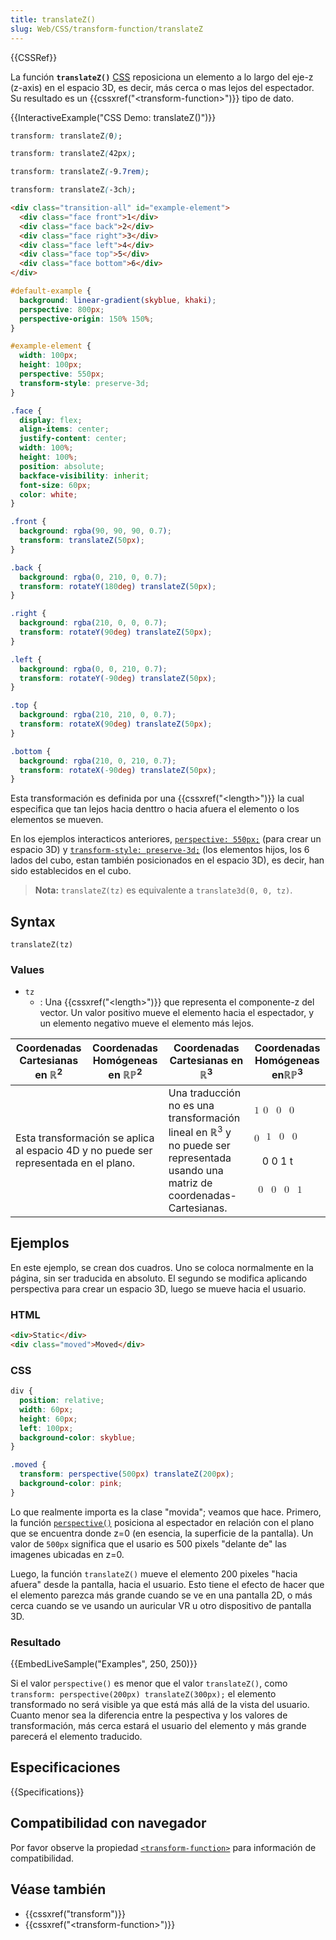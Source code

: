 ```yaml
---
title: translateZ()
slug: Web/CSS/transform-function/translateZ
---
```


{{CSSRef}}

La función **`translateZ()`** [CSS](/es/docs/Web/CSS) reposiciona un elemento a lo largo del eje-z (z-axis) en el espacio 3D, es decir, más cerca o mas lejos del espectador. Su resultado es un {{cssxref("&lt;transform-function&gt;")}} tipo de dato.

{{InteractiveExample("CSS Demo: translateZ()")}}

```css interactive-example-choice
transform: translateZ(0);
```

```css interactive-example-choice
transform: translateZ(42px);
```

```css interactive-example-choice
transform: translateZ(-9.7rem);
```

```css interactive-example-choice
transform: translateZ(-3ch);
```

```html interactive-example
<div class="transition-all" id="example-element">
  <div class="face front">1</div>
  <div class="face back">2</div>
  <div class="face right">3</div>
  <div class="face left">4</div>
  <div class="face top">5</div>
  <div class="face bottom">6</div>
</div>
```

```css interactive-example
#default-example {
  background: linear-gradient(skyblue, khaki);
  perspective: 800px;
  perspective-origin: 150% 150%;
}

#example-element {
  width: 100px;
  height: 100px;
  perspective: 550px;
  transform-style: preserve-3d;
}

.face {
  display: flex;
  align-items: center;
  justify-content: center;
  width: 100%;
  height: 100%;
  position: absolute;
  backface-visibility: inherit;
  font-size: 60px;
  color: white;
}

.front {
  background: rgba(90, 90, 90, 0.7);
  transform: translateZ(50px);
}

.back {
  background: rgba(0, 210, 0, 0.7);
  transform: rotateY(180deg) translateZ(50px);
}

.right {
  background: rgba(210, 0, 0, 0.7);
  transform: rotateY(90deg) translateZ(50px);
}

.left {
  background: rgba(0, 0, 210, 0.7);
  transform: rotateY(-90deg) translateZ(50px);
}

.top {
  background: rgba(210, 210, 0, 0.7);
  transform: rotateX(90deg) translateZ(50px);
}

.bottom {
  background: rgba(210, 0, 210, 0.7);
  transform: rotateX(-90deg) translateZ(50px);
}
```

Esta transformación es definida por una {{cssxref("&lt;length&gt;")}} la cual especifica que tan lejos hacia denttro o hacia afuera el elemento o los elementos se mueven.

En los ejemplos interacticos anteriores, [`perspective: 550px;`](/es/docs/Web/CSS/perspective) (para crear un espacio 3D) y [`transform-style: preserve-3d;`](/es/docs/Web/CSS/transform-style) (los elementos hijos, los 6 lados del cubo, estan también posicionados en el espacio 3D), es decir, han sido establecidos en el cubo.

> **Nota:** `translateZ(tz)` es equivalente a `translate3d(0, 0, tz)`.

## Syntax

```
translateZ(tz)
```

### Values

- `tz`
  - : Una {{cssxref("&lt;length&gt;")}} que representa el componente-z del vector. Un valor positivo mueve el elemento hacia el espectador, y un elemento negativo mueve el elemento más lejos.

<table class="standard-table">
  <thead>
    <tr>
      <th scope="col">Coordenadas Cartesianas en ℝ<sup>2</sup></th>
      <th scope="col">Coordenadas Homógeneas en ℝℙ<sup>2</sup></th>
      <th scope="col">Coordenadas Cartesianas en ℝ<sup>3</sup></th>
      <th scope="col">Coordenadas Homógeneas enℝℙ<sup>3</sup></th>
    </tr>
  </thead>
  <tbody>
    <tr>
      <td colspan="2" rowspan="2">
        Esta transformación se aplica al espacio 4D y no puede ser representada
        en el plano.
      </td>
      <td colspan="1" rowspan="2">
        Una traducción no es una transformación lineal en ℝ<sup>3</sup> y no
        puede ser representada usando una matriz de coordenadas-Cartesianas.
      </td>
      <td colspan="1" rowspan="2">
        <p>
          <math
            ><mfenced
              ><mtable
                ><mtr>1 <mtd>0 </mtd><mtd>0 </mtd><mtd>0</mtd></mtr></mtable
              ></mfenced
            ></math
          >
        </p>
        <p>
          <math
            ><mfenced
              ><mtable
                ><mtr><mtd></mtd></mtr><mtr>0 </mtr></mtable
              ></mfenced
            ></math
          ><math
            ><mfenced
              ><mtable
                ><mtr><mtd>1 </mtd><mtd>0 </mtd><mtd>0</mtd></mtr></mtable
              ></mfenced
            ></math
          >
        </p>
        <p>
          <math
            ><mfenced
              ><mtable
                ><mtr><mtd></mtd></mtr></mtable></mfenced></math
          ><mtd style="">0 </mtd><mtd style="">0 </mtd><mtd style="">1 </mtd
          ><mtd style="">t</mtd>
        </p>
        <p>
          <math
            ><mfenced
              ><mtable
                ><mtr><mtd></mtd></mtr
                ><mtr
                  ><mtd>0 </mtd><mtd>0 </mtd><mtd>0 </mtd><mtd>1</mtd></mtr
                ></mtable
              ></mfenced
            ></math
          >
        </p>
      </td>
    </tr>
  </tbody>
</table>

## Ejemplos

En este ejemplo, se crean dos cuadros. Uno se coloca normalmente en la página, sin ser traducida en absoluto. El segundo se modifica aplicando perspectiva para crear un espacio 3D, luego se mueve hacia el usuario.

### HTML

```html
<div>Static</div>
<div class="moved">Moved</div>
```

### CSS

```css
div {
  position: relative;
  width: 60px;
  height: 60px;
  left: 100px;
  background-color: skyblue;
}

.moved {
  transform: perspective(500px) translateZ(200px);
  background-color: pink;
}
```

Lo que realmente importa es la clase "movida"; veamos que hace. Primero, la función [`perspective()`](/es/docs/Web/CSS/transform-function/perspective) posiciona al espectador en relación con el plano que se encuentra donde z=0 (en esencia, la superficie de la pantalla). Un valor de `500px` significa que el usario es 500 pixels "delante de" las imagenes ubicadas en z=0.

Luego, la función `translateZ()` mueve el elemento 200 pixeles "hacia afuera" desde la pantalla, hacia el usuario. Esto tiene el efecto de hacer que el elemento parezca más grande cuando se ve en una pantalla 2D, o más cerca cuando se ve usando un auricular VR u otro dispositivo de pantalla 3D.

### Resultado

{{EmbedLiveSample("Examples", 250, 250)}}

Si el valor `perspective()` es menor que el valor `translateZ()`, como `transform: perspective(200px) translateZ(300px);` el elemento transformado no será visible ya que está más allá de la vista del usuario. Cuanto menor sea la diferencia entre la pespectiva y los valores de transformación, más cerca estará el usuario del elemento y más grande parecerá el elemento traducido.

## Especificaciones

{{Specifications}}

## Compatibilidad con navegador

Por favor observe la propiedad [`<transform-function>`](/es/docs/Web/CSS/transform-function#browser_compatibility) para información de compatibilidad.

## Véase también

- {{cssxref("transform")}}
- {{cssxref("&lt;transform-function&gt;")}}
